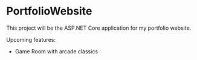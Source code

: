 # PortfolioWebsite
This project will be the ASP.NET Core application for my portfolio website.

Upcoming features:
  - Game Room with arcade classics
